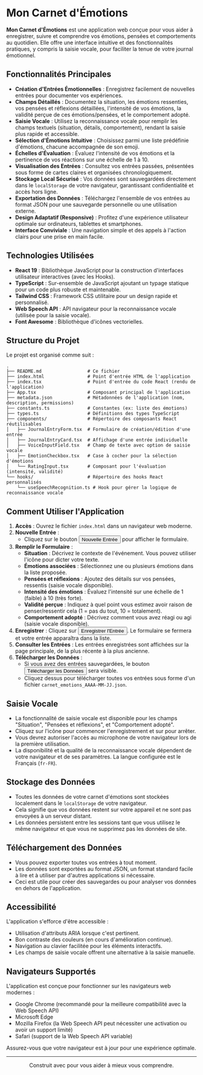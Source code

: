 
# <i class="fas fa-book-heart text-sky-500"></i> Mon Carnet d'Émotions

**Mon Carnet d'Émotions** est une application web conçue pour vous aider à enregistrer, suivre et comprendre vos émotions, pensées et comportements au quotidien. Elle offre une interface intuitive et des fonctionnalités pratiques, y compris la saisie vocale, pour faciliter la tenue de votre journal émotionnel.

## <i class="fas fa-cogs"></i> Fonctionnalités Principales

*   **Création d'Entrées Émotionnelles** : Enregistrez facilement de nouvelles entrées pour documenter vos expériences.
*   **Champs Détaillés** : Documentez la situation, les émotions ressenties, vos pensées et réflexions détaillées, l'intensité de vos émotions, la validité perçue de ces émotions/pensées, et le comportement adopté.
*   **Saisie Vocale** : Utilisez la reconnaissance vocale pour remplir les champs textuels (situation, détails, comportement), rendant la saisie plus rapide et accessible.
*   **Sélection d'Émotions Intuitive** : Choisissez parmi une liste prédéfinie d'émotions, chacune accompagnée de son emoji.
*   **Échelles d'Évaluation** : Évaluez l'intensité de vos émotions et la pertinence de vos réactions sur une échelle de 1 à 10.
*   **Visualisation des Entrées** : Consultez vos entrées passées, présentées sous forme de cartes claires et organisées chronologiquement.
*   **Stockage Local Sécurisé** : Vos données sont sauvegardées directement dans le `localStorage` de votre navigateur, garantissant confidentialité et accès hors ligne.
*   **Exportation des Données** : Téléchargez l'ensemble de vos entrées au format JSON pour une sauvegarde personnelle ou une utilisation externe.
*   **Design Adaptatif (Responsive)** : Profitez d'une expérience utilisateur optimale sur ordinateurs, tablettes et smartphones.
*   **Interface Conviviale** : Une navigation simple et des appels à l'action clairs pour une prise en main facile.

## <i class="fas fa-laptop-code"></i> Technologies Utilisées

*   **React 19** : Bibliothèque JavaScript pour la construction d'interfaces utilisateur interactives (avec les Hooks).
*   **TypeScript** : Sur-ensemble de JavaScript ajoutant un typage statique pour un code plus robuste et maintenable.
*   **Tailwind CSS** : Framework CSS utilitaire pour un design rapide et personnalisé.
*   **Web Speech API** : API navigateur pour la reconnaissance vocale (utilisée pour la saisie vocale).
*   **Font Awesome** : Bibliothèque d'icônes vectorielles.

## <i class="fas fa-folder-open"></i> Structure du Projet

Le projet est organisé comme suit :

```
.
├── README.md                 # Ce fichier
├── index.html                # Point d'entrée HTML de l'application
├── index.tsx                 # Point d'entrée du code React (rendu de l'application)
├── App.tsx                   # Composant principal de l'application
├── metadata.json             # Métadonnées de l'application (nom, description, permissions)
├── constants.ts              # Constantes (ex: liste des émotions)
├── types.ts                  # Définitions des types TypeScript
├── components/               # Répertoire des composants React réutilisables
│   ├── JournalEntryForm.tsx  # Formulaire de création/édition d'une entrée
│   ├── JournalEntryCard.tsx  # Affichage d'une entrée individuelle
│   ├── VoiceInputField.tsx   # Champ de texte avec option de saisie vocale
│   ├── EmotionCheckbox.tsx   # Case à cocher pour la sélection d'émotions
│   └── RatingInput.tsx       # Composant pour l'évaluation (intensité, validité)
└── hooks/                    # Répertoire des hooks React personnalisés
    └── useSpeechRecognition.ts # Hook pour gérer la logique de reconnaissance vocale
```

## <i class="fas fa-rocket"></i> Comment Utiliser l'Application

1.  **Accès** : Ouvrez le fichier `index.html` dans un navigateur web moderne.
2.  **Nouvelle Entrée** :
    *   Cliquez sur le bouton <button class="bg-sky-500 text-white font-semibold py-1 px-2 rounded text-sm"><i class="fas fa-plus-circle mr-1"></i>Nouvelle Entrée</button> pour afficher le formulaire.
3.  **Remplir le Formulaire** :
    *   **Situation** : Décrivez le contexte de l'événement. Vous pouvez utiliser l'icône <i class="fas fa-microphone"></i> pour dicter votre texte.
    *   **Émotions associées** : Sélectionnez une ou plusieurs émotions dans la liste proposée.
    *   **Pensées et réflexions** : Ajoutez des détails sur vos pensées, ressentis (saisie vocale disponible).
    *   **Intensité des émotions** : Évaluez l'intensité sur une échelle de 1 (faible) à 10 (très forte).
    *   **Validité perçue** : Indiquez à quel point vous estimez avoir raison de penser/ressentir cela (1 = pas du tout, 10 = totalement).
    *   **Comportement adopté** : Décrivez comment vous avez réagi ou agi (saisie vocale disponible).
4.  **Enregistrer** : Cliquez sur <button class="bg-sky-600 text-white font-semibold py-1 px-2 rounded text-sm"><i class="fas fa-save mr-1"></i>Enregistrer l'Entrée</button>. Le formulaire se fermera et votre entrée apparaîtra dans la liste.
5.  **Consulter les Entrées** : Les entrées enregistrées sont affichées sur la page principale, de la plus récente à la plus ancienne.
6.  **Télécharger les Données** :
    *   Si vous avez des entrées sauvegardées, le bouton <button class="bg-emerald-500 text-white font-semibold py-1 px-2 rounded text-sm"><i class="fas fa-download mr-1"></i>Télécharger les Données</button> sera visible.
    *   Cliquez dessus pour télécharger toutes vos entrées sous forme d'un fichier `carnet_emotions_AAAA-MM-JJ.json`.

## <i class="fas fa-microphone-alt"></i> Saisie Vocale

*   La fonctionnalité de saisie vocale est disponible pour les champs "Situation", "Pensées et réflexions", et "Comportement adopté".
*   Cliquez sur l'icône <i class="fas fa-microphone"></i> pour commencer l'enregistrement et sur <i class="fas fa-microphone-slash text-red-500"></i> pour arrêter.
*   Vous devrez autoriser l'accès au microphone de votre navigateur lors de la première utilisation.
*   La disponibilité et la qualité de la reconnaissance vocale dépendent de votre navigateur et de ses paramètres. La langue configurée est le Français (`fr-FR`).

## <i class="fas fa-database"></i> Stockage des Données

*   Toutes les données de votre carnet d'émotions sont stockées localement dans le `localStorage` de votre navigateur.
*   Cela signifie que vos données restent sur votre appareil et ne sont pas envoyées à un serveur distant.
*   Les données persistent entre les sessions tant que vous utilisez le même navigateur et que vous ne supprimez pas les données de site.

## <i class="fas fa-file-download"></i> Téléchargement des Données

*   Vous pouvez exporter toutes vos entrées à tout moment.
*   Les données sont exportées au format JSON, un format standard facile à lire et à utiliser par d'autres applications si nécessaire.
*   Ceci est utile pour créer des sauvegardes ou pour analyser vos données en dehors de l'application.

## <i class="fas fa-universal-access"></i> Accessibilité

L'application s'efforce d'être accessible :
*   Utilisation d'attributs ARIA lorsque c'est pertinent.
*   Bon contraste des couleurs (en cours d'amélioration continue).
*   Navigation au clavier facilitée pour les éléments interactifs.
*   Les champs de saisie vocale offrent une alternative à la saisie manuelle.

## <i class="fab fa-chrome"></i> Navigateurs Supportés

L'application est conçue pour fonctionner sur les navigateurs web modernes :
*   Google Chrome (recommandé pour la meilleure compatibilité avec la Web Speech API)
*   Microsoft Edge
*   Mozilla Firefox (la Web Speech API peut nécessiter une activation ou avoir un support limité)
*   Safari (support de la Web Speech API variable)

Assurez-vous que votre navigateur est à jour pour une expérience optimale.

---

<p align="center">
  Construit avec <i class="fas fa-heart text-red-500"></i> pour vous aider à mieux vous comprendre.
</p>
